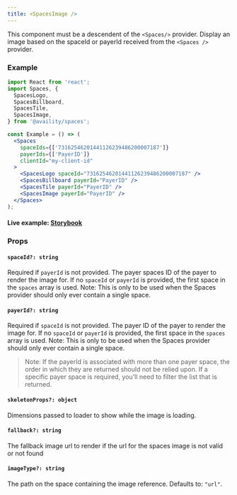 ```yaml
---
title: <SpacesImage />
---
```


This component must be a descendent of the `<Spaces/>` provider. Display an image based on the spaceId or payerId received from the `<Spaces />` provider.

### Example

```jsx
import React from 'react';
import Spaces, {
  SpacesLogo,
  SpacesBillboard,
  SpacesTile,
  SpacesImage,
} from '@availity/spaces';

const Example = () => (
  <Spaces
    spaceIds={['73162546201441126239486200007187']}
    payerIds={['PayerID']}
    clientId="my-client-id"
  >
    <SpacesLogo spaceId="73162546201441126239486200007187" />
    <SpacesBillboard payerId="PayerID" />
    <SpacesTile payerId="PayerID" />
    <SpacesImage payerId="PayerID" />
  </Spaces>
);
```

#### Live example: <a href="https://availity.github.io/availity-react/storybook/?path=/story/components-spaces--images"> Storybook</a>

### Props

#### `spaceId?: string`

Required if `payerId` is not provided. The payer spaces ID of the payer to render the image for. If no `spaceId` or `payerId` is provided, the first space in the `spaces` array is used. Note: This is only to be used when the Spaces provider should only ever contain a single space.

#### `payerId?: string`

Required if `spaceId` is not provided. The payer ID of the payer to render the image for. If no `spaceId` or `payerId` is provided, the first space in the `spaces` array is used. Note: This is only to be used when the Spaces provider should only ever contain a single space.

> Note: If the payerId is associated with more than one payer space, the order in which they are returned should not be relied upon. If a specific payer space is required, you'll need to filter the list that is returned.

#### `skeletonProps?: object`

Dimensions passed to loader to show while the image is loading.

#### `fallback?: string`

The fallback image url to render if the url for the spaces image is not valid or not found

#### `imageType?: string`

The path on the space containing the image reference. Defaults to: `"url"`.
